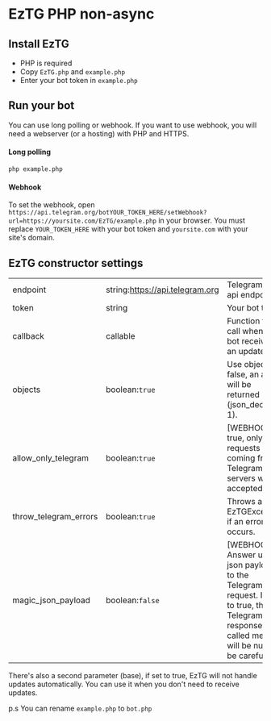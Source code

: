 # EzTG PHP non-async

## Install EzTG
- PHP is required
- Copy `EzTG.php` and `example.php`
- Enter your bot token in `example.php`

## Run your bot
You can use long polling or webhook. If you want to use webhook, you will need a webserver (or a hosting) with PHP and HTTPS.
#### Long polling
`php example.php`
#### Webhook
To set the webhook, open `https://api.telegram.org/botYOUR_TOKEN_HERE/setWebhook?url=https://yoursite.com/EzTG/example.php` in your browser. You must replace `YOUR_TOKEN_HERE` with your bot token and `yoursite.com` with your site's domain.


## EzTG constructor settings
|                       	|                                 	|                                                                                                                                                    	|
|-----------------------	|---------------------------------	|----------------------------------------------------------------------------------------------------------------------------------------------------	|
| endpoint              	| string:https://api.telegram.org 	| Telegram bot api endpoint.                                                                                                                         	|
| token                 	| string                          	| Your bot token.                                                                                                                                    	|
| callback              	| callable                        	| Function to call when the bot receives an update.                                                                                                  	|
| objects               	| boolean:`true`                    	| Use objects. If false, an array will be returned (json_decode 1).                                                                                  	|
| allow_only_telegram   	| boolean:`true`                    	| [WEBHOOK] If true, only requests coming from Telegram's servers will be accepted.                                                                  	|
| throw_telegram_errors 	| boolean:`true`                    	| Throws an EzTGException if an error occurs.                                                                                               	|
| magic_json_payload    	| boolean:`false`                   	| [WEBHOOK] Answer using json payload to the Telegram request. If set to true, the Telegram response of a called method will be null, so be careful. 	|
There's also a second parameter (base), if set to true, EzTG will not handle updates automatically. You can use it when you don't need to receive updates.

p.s You can rename `example.php` to `bot.php`